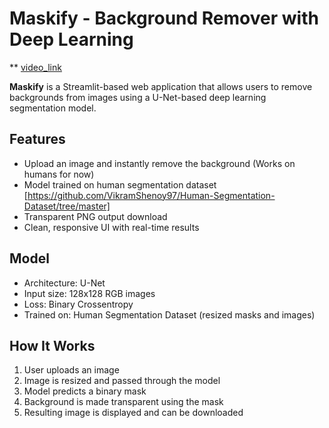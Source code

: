 # Maskify - Background Remover with Deep Learning 
** [video_link](https://screenrec.com/share/Du5BtCbwXR)

**Maskify** is a Streamlit-based web application that allows users to remove backgrounds from images using a U-Net-based deep learning segmentation model.

##  Features

- Upload an image and instantly remove the background (Works on humans for now)
- Model trained on human segmentation dataset [https://github.com/VikramShenoy97/Human-Segmentation-Dataset/tree/master]
- Transparent PNG output download
- Clean, responsive UI with real-time results

##  Model

- Architecture: U-Net
- Input size: 128x128 RGB images
- Loss: Binary Crossentropy
- Trained on: Human Segmentation Dataset (resized masks and images)

##  How It Works

1. User uploads an image
2. Image is resized and passed through the model
3. Model predicts a binary mask
4. Background is made transparent using the mask
5. Resulting image is displayed and can be downloaded
